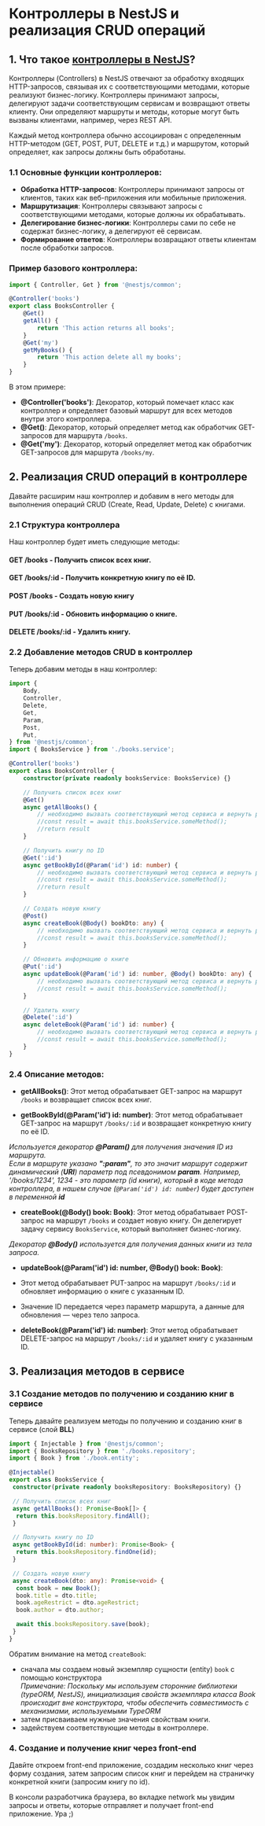 # Контроллеры в NestJS и реализация CRUD операций

## 1. Что такое [контроллеры в NestJS](https://docs.nestjs.com/controllers)?

Контроллеры (Controllers) в NestJS отвечают за обработку входящих HTTP-запросов, связывая их с соответствующими методами, которые реализуют бизнес-логику. Контроллеры принимают запросы, делегируют задачи соответствующим сервисам и возвращают ответы клиенту. Они определяют маршруты и методы, которые могут быть вызваны клиентами, например, через REST API.

Каждый метод контроллера обычно ассоциирован с определенным HTTP-методом (GET, POST, PUT, DELETE и т.д.) и маршрутом, который определяет, как запросы должны быть обработаны.

### 1.1 Основные функции контроллеров:
- **Обработка HTTP-запросов**: Контроллеры принимают запросы от клиентов, таких как веб-приложения или мобильные приложения.
- **Маршрутизация**: Контроллеры связывают запросы с соответствующими методами, которые должны их обрабатывать.
- **Делегирование бизнес-логики**: Контроллеры сами по себе не содержат бизнес-логику, а делегируют её сервисам.
- **Формирование ответов**: Контроллеры возвращают ответы клиентам после обработки запросов.

### Пример базового контроллера:

```typescript
import { Controller, Get } from '@nestjs/common';

@Controller('books')
export class BooksController {
    @Get()
    getAll() {
        return 'This action returns all books';
    }
    @Get('my')
    getMyBooks() {
        return 'This action delete all my books';
    }
}
```

В этом примере:
 - **@Controller('books')**: Декоратор, который помечает класс как контроллер и определяет базовый маршрут для всех методов внутри этого контроллера.
 - **@Get()**: Декоратор, который определяет метод как обработчик GET-запросов для маршрута `/books`.
 - **@Get('my')**: Декоратор, который определяет метод как обработчик GET-запросов для маршрута `/books/my`.

## 2. Реализация CRUD операций в контроллере
   Давайте расширим наш контроллер и добавим в него методы для выполнения операций CRUD (Create, Read, Update, Delete) с книгами.

### 2.1 Структура контроллера
Наш контроллер будет иметь следующие методы:

#### GET /books - Получить список всех книг.
#### GET /books/:id - Получить конкретную книгу по её ID.
#### POST /books - Создать новую книгу
#### PUT /books/:id - Обновить информацию о книге.
#### DELETE /books/:id - Удалить книгу.

### 2.2 Добавление методов CRUD в контроллер
Теперь добавим методы в наш контроллер:

```typescript
import {
    Body,
    Controller,
    Delete,
    Get,
    Param,
    Post,
    Put,
} from '@nestjs/common';
import { BooksService } from './books.service';

@Controller('books')
export class BooksController {
    constructor(private readonly booksService: BooksService) {}

    // Получить список всех книг
    @Get()
    async getAllBooks() {
        // необходимо вызвать соответствующий метод сервиса и вернуть результат
        //const result = await this.booksService.someMethod();
        //return result
    }

    // Получить книгу по ID
    @Get(':id')
    async getBookById(@Param('id') id: number) {
        // необходимо вызвать соответствующий метод сервиса и вернуть результат
        //const result = await this.booksService.someMethod();
        //return result
    }

    // Создать новую книгу
    @Post()
    async createBook(@Body() bookDto: any) {
        // необходимо вызвать соответствующий метод сервиса и вернуть результат
        //const result = await this.booksService.someMethod();
    }

    // Обновить информацию о книге
    @Put(':id')
    async updateBook(@Param('id') id: number, @Body() bookDto: any) {
        // необходимо вызвать соответствующий метод сервиса и вернуть результат
        //const result = await this.booksService.someMethod();
    }

    // Удалить книгу
    @Delete(':id')
    async deleteBook(@Param('id') id: number) {
        // необходимо вызвать соответствующий метод сервиса и вернуть результат
        //const result = await this.booksService.someMethod();
    }
}
```

### 2.4 Описание методов:
 - **getAllBooks()**: Этот метод обрабатывает GET-запрос на маршрут `/books` и возвращает список всех книг.

 -  **getBookById(@Param('id') id: number)**: Этот метод обрабатывает GET-запрос на маршрут `/books/:id` и возвращает конкретную книгу по её ID.  

 *Используется декоратор **@Param()** для получения значения ID из маршрута.  
Если в маршруте указано **":param"**, то это значит маршрут содержит динамический (**URI**) параметр под псевдонимом **param**.
 Например, '/books/1234', 1234 - это параметр (id книги), который в коде метода контроллера, в нашем случае (`@Param('id') id: number`) будет доступен в переменной **id***

 - **createBook(@Body() book: Book)**: Этот метод обрабатывает POST-запрос на маршрут `/books` и создает новую книгу. 
Он делегирует задачу сервису `BooksService`, который выполняет бизнес-логику.  

*Декоратор **@Body()** используется для получения данных книги из тела запроса.*

 -  **updateBook(@Param('id') id: number, @Body() book: Book)**:
 - Этот метод обрабатывает PUT-запрос на маршрут `/books/:id` и обновляет информацию о книге с указанным ID. 
 - Значение ID передается через параметр маршрута, а данные для обновления — через тело запроса.

 -  **deleteBook(@Param('id') id: number)**: Этот метод обрабатывает DELETE-запрос на маршрут `/books/:id` и удаляет книгу с указанным ID.

## 3. Реализация методов в сервисе

### 3.1 Создание методов по получению и созданию книг в сервисе
Теперь давайте реализуем методы по получению и созданию книг в сервисе (слой **BLL**)

```typescript
import { Injectable } from '@nestjs/common';
import { BooksRepository } from './books.repository';
import { Book } from './book.entity';

@Injectable()
export class BooksService {
 constructor(private readonly booksRepository: BooksRepository) {}

 // Получить список всех книг
 async getAllBooks(): Promise<Book[]> {
  return this.booksRepository.findAll();
 }

 // Получить книгу по ID
 async getBookById(id: number): Promise<Book> {
  return this.booksRepository.findOne(id);
 }

 // Создать новую книгу
 async createBook(dto: any): Promise<void> {
  const book = new Book();
  book.title = dto.title;
  book.ageRestrict = dto.ageRestrict;
  book.author = dto.author;

  await this.booksRepository.save(book);
 }
}
```

Обратим внимание на метод `createBook`:
 - сначала мы создаем новый экземпляр сущности (entity) `book` с помощью конструктора  
*Примечание: Поскольку мы используем сторонние библиотеки (typeORM, NestJS), инициализация свойств экземпляра класса Book происходит вне конструктора, чтобы обеспечить совместимость с механизмами, используемыми TypeORM*
 - затем присваиваем нужные значения свойствам книги.
- задействуем соответствующие методы в контроллере.

### 4. Создание и получение книг через front-end 

Давйте откроем front-end приложение, создадим несколько книг через форму создания, затем запросим список книг и перейдем на страничку конкретной книги (запросим книгу по id).  

В консоли разработчика браузера, во вкладке network мы увидим запросы и ответы, которые отправляет и получает front-end приложение. Ура ;)